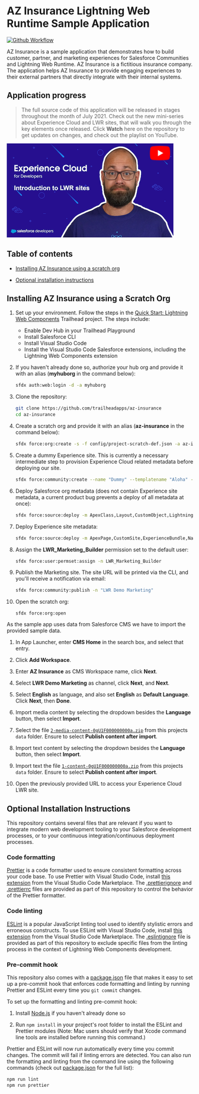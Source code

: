 # AZ Insurance Lightning Web Runtime Sample Application

[![Github Workflow](<https://github.com/trailheadapps/az-insurance/workflows/Salesforce%20DX%20(scratch%20org)/badge.svg?branch=main>)](https://github.com/trailheadapps/az-insurance/actions?query=workflow%3A%22Salesforce+DX+%28scratch+org%29%22)

AZ Insurance is a sample application that demonstrates how to build customer, partner, and marketing experiences for Salesforce Communities and Lightning Web Runtime. AZ Insurance is a fictitious insurance company. The application helps AZ Insurance to provide engaging experiences to their external partners that directly integrate with their internal systems.

## Application progress

> The full source code of this application will be released in stages throughout the month of July 2021. Check out the new mini-series about Experience Cloud and LWR sites, that will walk you through the key elements once released. Click **Watch** here on the repository to get updates on changes, and check out the playlist on YouTube.

[![Experience Cloud and LWR sites](/images/yt_thumbnail_github.png)](https://www.youtube.com/playlist?list=PLgIMQe2PKPSJXw3x0cPTJhzNyLBgpZV5a)

## Table of contents

-   [Installing AZ Insurance using a scratch org](#installing-az-insurance-using-a-scratch-org)

-   [Optional installation instructions](#optional-installation-instructions)

## Installing AZ Insurance using a Scratch Org

1.  Set up your environment. Follow the steps in the [Quick Start: Lightning Web Components](https://trailhead.salesforce.com/content/learn/projects/quick-start-lightning-web-components/) Trailhead project. The steps include:

    -   Enable Dev Hub in your Trailhead Playground
    -   Install Salesforce CLI
    -   Install Visual Studio Code
    -   Install the Visual Studio Code Salesforce extensions, including the Lightning Web Components extension

1.  If you haven't already done so, authorize your hub org and provide it with an alias (**myhuborg** in the command below):

    ```zsh
    sfdx auth:web:login -d -a myhuborg
    ```

1.  Clone the repository:

    ```zsh
    git clone https://github.com/trailheadapps/az-insurance
    cd az-insurance
    ```

1.  Create a scratch org and provide it with an alias (**az-insurance** in the command below):

    ```zsh
    sfdx force:org:create -s -f config/project-scratch-def.json -a az-insurance
    ```

1.  Create a dummy Experience site. This is currently a necessary intermediate step to provision Experience Cloud related metadata before deploying our site.

    ```zsh
    sfdx force:community:create --name "Dummy" --templatename "Aloha" -p "dummy"
    ```

1.  Deploy Salesforce org metadata (does not contain Experience site metadata, a current product bug prevents a deploy of all metadata at once):

    ```zsh
    sfdx force:source:deploy -m ApexClass,Layout,CustomObject,LightningComponentBundle,ManagedContentType,CustomObject,StaticResource,CustomTab,PermissionSet,Flow
    ```

1.  Deploy Experience site metadata:

    ```zsh
    sfdx force:source:deploy -m ApexPage,CustomSite,ExperienceBundle,NavigationMenu,Network,Profile
    ```

1.  Assign the **LWR_Marketing_Builder** permission set to the default user:

    ```zsh
    sfdx force:user:permset:assign -n LWR_Marketing_Builder
    ```

1.  Publish the Marketing site. The site URL will be printed via the CLI, and you'll receive a notification via email:

    ```zsh
    sfdx force:community:publish -n "LWR Demo Marketing"
    ```

1.  Open the scratch org:

    ```
    sfdx force:org:open
    ```

As the sample app uses data from Salesforce CMS we have to import the provided sample data.

1.  In App Launcher, enter **CMS Home** in the search box, and select that entry.

1.  Click **Add Workspace**.

1.  Enter **AZ Insurance** as CMS Workspace name, click **Next**.

1.  Select **LWR Demo Marketing** as channel, click **Next**, and **Next**.

1.  Select **English** as language, and also set **English** as **Default Language**. Click **Next**, then **Done**.

1.  Import media content by selecting the dropdown besides the **Language** button, then select **Import**.

1.  Select the file [`2-media-content-0gU1F000000000a.zip`](./data/2-media-content-0gU1F000000000a.zip) from this projects `data` folder. Ensure to select **Publish content after import**.

1.  Import text content by selecting the dropdown besides the **Language** button, then select **Import**.

1.  Import text the file [`1-content-0gU1F000000000a.zip`](./data/2-media-content-0gU1F000000000a.zip) from this projects `data` folder. Ensure to select **Publish content after import**.

1.  Open the previously provided URL to access your Experience Cloud LWR site.

## Optional Installation Instructions

This repository contains several files that are relevant if you want to integrate modern web development tooling to your Salesforce development processes, or to your continuous integration/continuous deployment processes.

### Code formatting

[Prettier](https://prettier.io/) is a code formatter used to ensure consistent formatting across your code base. To use Prettier with Visual Studio Code, install [this extension](https://marketplace.visualstudio.com/items?itemName=esbenp.prettier-vscode) from the Visual Studio Code Marketplace. The [.prettierignore](/.prettierignore) and [.prettierrc](/.prettierrc) files are provided as part of this repository to control the behavior of the Prettier formatter.

### Code linting

[ESLint](https://eslint.org/) is a popular JavaScript linting tool used to identify stylistic errors and erroneous constructs. To use ESLint with Visual Studio Code, install [this extension](https://marketplace.visualstudio.com/items?itemName=salesforce.salesforcedx-vscode-lwc) from the Visual Studio Code Marketplace. The [.eslintignore](/.eslintignore) file is provided as part of this repository to exclude specific files from the linting process in the context of Lightning Web Components development.

### Pre-commit hook

This repository also comes with a [package.json](./package.json) file that makes it easy to set up a pre-commit hook that enforces code formatting and linting by running Prettier and ESLint every time you `git commit` changes.

To set up the formatting and linting pre-commit hook:

1. Install [Node.js](https://nodejs.org) if you haven't already done so

1. Run `npm install` in your project's root folder to install the ESLint and Prettier modules (Note: Mac users should verify that Xcode command line tools are installed before running this command.)

Prettier and ESLint will now run automatically every time you commit changes. The commit will fail if linting errors are detected. You can also run the formatting and linting from the command line using the following commands (check out [package.json](./package.json) for the full list):

```
npm run lint
npm run prettier
```
